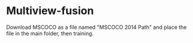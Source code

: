# Multiview-fusion

Download MSCOCO as a file named "MSCOCO 2014 Path" and place the file in the main folder, then training.

